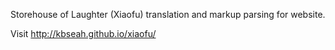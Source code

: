 Storehouse of Laughter (Xiaofu) translation and markup parsing for website.

Visit http://kbseah.github.io/xiaofu/
